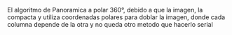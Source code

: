 El algoritmo de Panoramica a polar 360°, debido a que la imagen, la compacta y utiliza coordenadas polares para doblar la imagen, donde cada columna depende de la otra y no queda otro metodo que hacerlo serial
